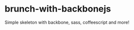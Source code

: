 brunch-with-backbonejs
======================

Simple skeleton with backbone, sass, coffeescript and more!
